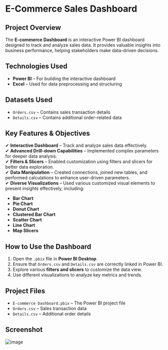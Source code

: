 # E-Commerce Sales Dashboard

## **Project Overview**  
The **E-commerce Dashboard** is an interactive Power BI dashboard designed to track and analyze sales data. It provides valuable insights into business performance, helping stakeholders make data-driven decisions.  

## **Technologies Used**  
- **Power BI** – For building the interactive dashboard  
- **Excel** – Used for data preprocessing and structuring  

## **Datasets Used**  
- `Orders.csv` – Contains sales transaction details  
- `Details.csv` – Contains additional order-related data  

## **Key Features & Objectives**  
✔ **Interactive Dashboard** – Track and analyze sales data effectively.  
✔ **Advanced Drill-down Capabilities** – Implemented complex parameters for deeper data analysis.  
✔ **Filters & Slicers** – Enabled customization using filters and slicers for better data exploration.  
✔ **Data Manipulation** – Created connections, joined new tables, and performed calculations to enhance user-driven parameters.  
✔ **Diverse Visualizations** – Used various customized visual elements to present insights effectively, including:  
  - **Bar Chart**  
  - **Pie Chart**  
  - **Donut Chart**  
  - **Clustered Bar Chart**  
  - **Scatter Chart**  
  - **Line Chart**  
  - **Map Slicers**  

## **How to Use the Dashboard**  
1. Open the `.pbix` file in **Power BI Desktop**.  
2. Ensure that `Orders.csv` and `Details.csv` are correctly linked in Power BI.  
3. Explore various **filters and slicers** to customize the data view.  
4. Use different visualizations to analyze key metrics and trends.  

## **Project Files**  
- `E-commerce Dashboard.pbix` – The Power BI project file  
- `Orders.csv` – Sales transaction data  
- `Details.csv` – Additional order details  

## Screenshot 
![image](https://github.com/user-attachments/assets/e33bf3dd-d3db-4757-9b6e-4be811a1df51)


 








